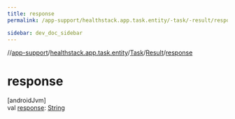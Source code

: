 ```yaml
---
title: response
permalink: /app-support/healthstack.app.task.entity/-task/-result/response.html

sidebar: dev_doc_sidebar
---
```

//[app-support](../../../../index.html)/[healthstack.app.task.entity](../../index.html)/[Task](../index.html)/[Result](index.html)/[response](response.html)



# response



[androidJvm]\
val [response](response.html): [String](https://kotlinlang.org/api/latest/jvm/stdlib/kotlin/-string/index.html)




